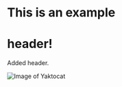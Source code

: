 # This is an example <h1> header!

Added header.


![Image of Yaktocat](https://octodex.github.com/images/yaktocat.png)

